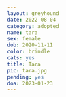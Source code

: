 ```yaml
---
layout: greyhound
date: 2022-08-04
category: adopted
name: tara
sex: female
dob: 2020-11-11
color: brindle
cats: yes
title: Tara
pic: tara.jpg
pending: yes
doa: 2023-01-23
---
```


